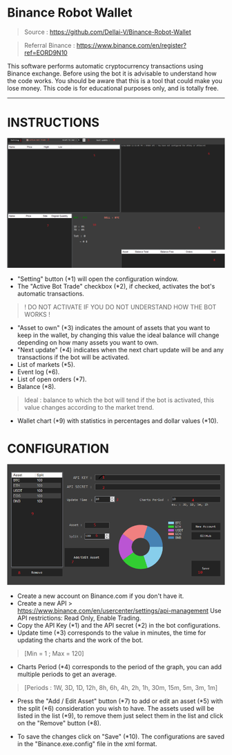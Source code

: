 # Binance Robot Wallet

> Source : https://github.com/Dellai-V/Binance-Robot-Wallet

> Referral Binance : https://www.binance.com/en/register?ref=EORD9N10

This software performs automatic cryptocurrency transactions using Binance exchange.
Before using the bot it is advisable to understand how the code works.
You should be aware that this is a tool that could make you lose money.
This code is for educational purposes only, and is totally free.

---------------
# INSTRUCTIONS

  <img src="https://github.com/Dellai-V/Binance-Robot-Wallet/blob/master/Img/Bot.PNG" alt="Bot"/>
  
  - "Setting" button (*1) will open the configuration window.
  - The "Active Bot Trade" checkbox (*2), if checked, activates the bot's automatic transactions.
  > ! DO NOT ACTIVATE IF YOU DO NOT UNDERSTAND HOW THE BOT WORKS !
  - "Asset to own" (*3) indicates the amount of assets that you want to keep in the wallet, by changing this value the ideal balance will change depending on how many assets you want to own.
  - "Next update" (*4) indicates when the next chart update will be and any transactions if the bot will be activated.
  - List of markets (*5).
  - Event log (*6).
  - List of open orders (*7).
  - Balance (*8).
  >  Ideal : balance to which the bot will tend if the bot is activated, this value changes according to the market trend.
  - Wallet chart (*9) with statistics in percentages and dollar values (*10).
    
# CONFIGURATION 
  
  <img src="https://github.com/Dellai-V/Binance-Robot-Wallet/blob/master/Img/Setting.PNG" alt="Setting"/>

- Create a new account on Binance.com if you don't have it.
- Create a new API > https://www.binance.com/en/usercenter/settings/api-management
  Use API restrictions: Read Only, Enable Trading.
- Copy the API Key (*1) and the API secret (*2) in the bot configurations.
- Update time (*3) corresponds to the value in minutes, the time for updating the charts and the work of the bot.
> [Min = 1 ; Max = 120]

- Charts Period (*4) corresponds to the period of the graph, you can add multiple periods to get an average.
> [Periods : 1W, 3D, 1D, 12h, 8h, 6h, 4h, 2h, 1h, 30m, 15m, 5m, 3m, 1m]

- Press the "Add / Edit Asset" button (*7) to add or edit an asset (*5) with the split (*6) consideration you wish to have. The assets used will be listed in the list (*9), to remove them just select them in the list and click on the "Remove" button (*8).

- To save the changes click on "Save" (*10). The configurations are saved in the "Binance.exe.config" file in the xml format.
